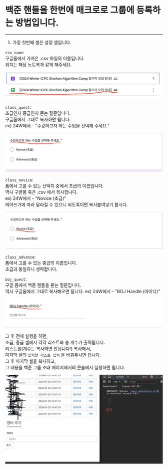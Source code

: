 # 백준 핸들을 한번에 매크로로 그룹에 등록하는 방법입니다.

---

1. 가장 첫번째 셀은 설정 셀입니다.

`csv_name`:  
구글폼에서 가져온 .csv 파일의 이름입니다.  
위치는 해당 노트북과 같게 해주세요.  

![스크린샷 2024-01-20 오후 5.14.34.png](img/csv_file_ex.png)

`class_quest`:  
초급인지 중급인지 묻는 질문입니다.  
구글폼에서 그대로 복사하면 됩니다.  
ex) 24W에서 - "수강하고자 하는 수업을 선택해 주세요."  

![class_quest_ex.png](img/class_quest_ex.png)

`class_novice`:  
폼에서 고를 수 있는 선택지 중에서 초급의 이름입니다.  
역시 구글폼 혹은 .csv 에서 복사합니다.  
ex) 24W에서 - "Novice (초급)"  
띄어쓰기에 따라 달라질 수 있으니 되도록이면 복사붙여넣기 합시다.  

![class_novice_ex.png](img/class_novice_ex.png)

`class_advance`:  
폼에서 고를 수 있는 중급의 이름입니다.  
초급과 동일하니 생략합니다.  

`boj_quest`:  
구글 폼에서 백준 핸들을 묻는 질문입니다.  
역시 구글폼에서 그대로 복사해오면 됩니다.
ex) 24W에서 - "BOJ Handle (아이디)"  

![boj_quest_ex.png](img/boj_quest_ex.png)

그 후 전체 실행을 하면,  
초급, 중급 셀에서 각각 리스트와 총 개수가 출력됩니다.  
리스트를(개수는 복사하면 안됩니다!) 복사해서,  
마지막 셀의 `입력할 리스트 입력` 을 바꿔주시면 됩니다.  
그 후 마지막 셀을 복사하고,  
그 내용을 백준 그룹 초대 페이지에서의 콘솔에서 실행하면 됩니다.

![homepage_ex.png](img%2Fhomepage_ex.png)